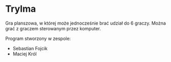 # Trylma

Gra planszowa, w której może jednocześnie brać udział do 6 graczy. Można grać z graczem sterowanym przez komputer. 

Program stworzony w zespole:
* Sebastian Fojcik
* Maciej Król
